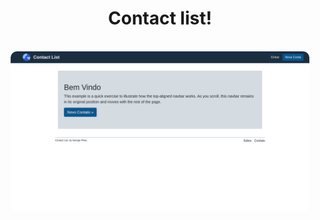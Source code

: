 <div align="center">
    <h1>
     Contact list!
    </h1>
</div>

<br>
<div align="center">
    <img alt="Contact-list-demo" src=".github/preview.png" width="95%" style="border-radius:10px">
</div>
<br>
